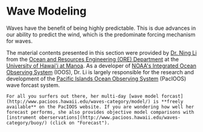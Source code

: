 # Wave Modeling
Waves have the benefit of being highly predictable. This is due advances in our ability to predict the wind, which is the predominate forcing mechanism for waves.

The material contents presented in this section were provided by [Dr. Ning Li](https://www.soest.hawaii.edu/soestwp/about/directory/ning-li/) from the [Ocean and Resources Engineering (ORE) Department](https://www.soest.hawaii.edu/ore/) at the [University of Hawai'i at Manoa](https://manoa.hawaii.edu/). As a developer of [NOAA's Integrated Ocean Observing System](https://ioos.noaa.gov/about/about-us/) (IOOS), Dr. Li is largely responsible for the research and development of the [Pacific Islands Ocean Observing System](http://www.pacioos.hawaii.edu/) (PacIOOS) wave forcast system.

```{attention}
For all you surfers out there, her multi-day [wave model forcast](http://www.pacioos.hawaii.edu/waves-category/model/) is **freely available** on the PacIOOS website. If you are wondering how well her forecast performs, she also provides objective model comparisons with [instrument oberservations](http://www.pacioos.hawaii.edu/waves-category/buoy/) (click on "Forecast").
```
